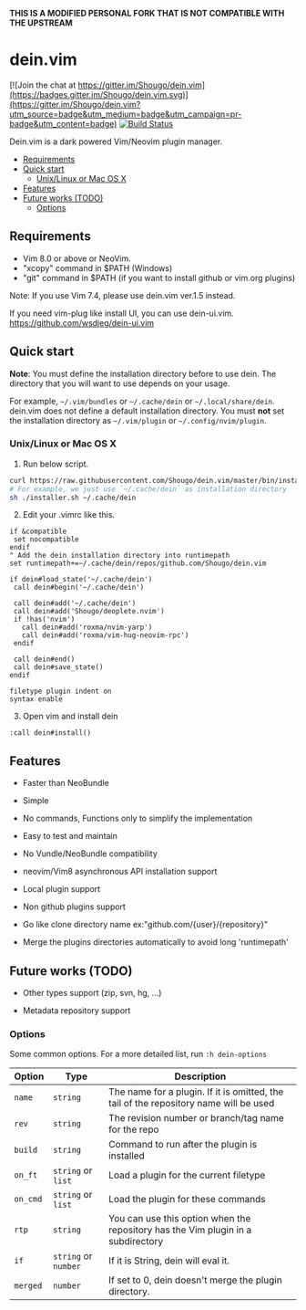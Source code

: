 **THIS IS A MODIFIED PERSONAL FORK THAT IS NOT COMPATIBLE WITH THE UPSTREAM**

# dein.vim

[![Join the chat at https://gitter.im/Shougo/dein.vim](https://badges.gitter.im/Shougo/dein.vim.svg)](https://gitter.im/Shougo/dein.vim?utm_source=badge&utm_medium=badge&utm_campaign=pr-badge&utm_content=badge) [![Build Status](https://travis-ci.org/Shougo/dein.vim.svg?branch=master)](https://travis-ci.org/Shougo/dein.vim)

Dein.vim is a dark powered Vim/Neovim plugin manager.

<!-- vim-markdown-toc GFM -->

- [Requirements](#requirements)
- [Quick start](#quick-start)
  - [Unix/Linux or Mac OS X](#unixlinux-or-mac-os-x)
- [Features](#features)
- [Future works (TODO)](#future-works-todo)
  - [Options](#options)

<!-- vim-markdown-toc -->

## Requirements

- Vim 8.0 or above or NeoVim.
- "xcopy" command in $PATH (Windows)
- "git" command in $PATH (if you want to install github or vim.org plugins)

Note: If you use Vim 7.4, please use dein.vim ver.1.5 instead.

If you need vim-plug like install UI, you can use dein-ui.vim.
https://github.com/wsdjeg/dein-ui.vim

## Quick start

**Note**: You must define the installation directory before to use dein.  The
directory that you will want to use depends on your usage.

For example, `~/.vim/bundles` or `~/.cache/dein` or `~/.local/share/dein`.
dein.vim does not define a default installation directory.
You must **not** set the installation directory as `~/.vim/plugin` or
`~/.config/nvim/plugin`.

### Unix/Linux or Mac OS X

1. Run below script.

```sh
curl https://raw.githubusercontent.com/Shougo/dein.vim/master/bin/installer.sh > installer.sh
# For example, we just use `~/.cache/dein` as installation directory
sh ./installer.sh ~/.cache/dein
```

2. Edit your .vimrc like this.

```vim
if &compatible
 set nocompatible
endif
" Add the dein installation directory into runtimepath
set runtimepath+=~/.cache/dein/repos/github.com/Shougo/dein.vim

if dein#load_state('~/.cache/dein')
 call dein#begin('~/.cache/dein')

 call dein#add('~/.cache/dein')
 call dein#add('Shougo/deoplete.nvim')
 if !has('nvim')
   call dein#add('roxma/nvim-yarp')
   call dein#add('roxma/vim-hug-neovim-rpc')
 endif

 call dein#end()
 call dein#save_state()
endif

filetype plugin indent on
syntax enable
```

3. Open vim and install dein

```vim
:call dein#install()
```

## Features

- Faster than NeoBundle

- Simple

- No commands, Functions only to simplify the implementation

- Easy to test and maintain

- No Vundle/NeoBundle compatibility

- neovim/Vim8 asynchronous API installation support

- Local plugin support

- Non github plugins support

- Go like clone directory name ex:"github.com/{user}/{repository}"

- Merge the plugins directories automatically to avoid long 'runtimepath'

## Future works (TODO)

- Other types support (zip, svn, hg, ...)

- Metadata repository support

### Options

Some common options. For a more detailed list, run `:h dein-options`

| Option   | Type                 | Description                                                                           |
| -------- | -------------------- | ------------------------------------------------------------------------------------- |
| `name`   | `string`             | The name for a plugin. If it is omitted, the tail of the repository name will be used |
| `rev`    | `string`             | The revision number or branch/tag name for the repo                                   |
| `build`  | `string`             | Command to run after the plugin is installed                                          |
| `on_ft`  | `string` or `list`   | Load a plugin for the current filetype                                                |
| `on_cmd` | `string` or `list`   | Load the plugin for these commands                                                    |
| `rtp`    | `string`             | You can use this option when the repository has the Vim plugin in a subdirectory               |
| `if`     | `string` or `number` | If it is String, dein will eval it.                                                   |
| `merged` | `number`             | If set to 0, dein doesn't merge the plugin directory.                                 |
